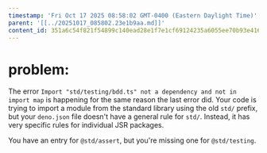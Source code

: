 ```yaml
---
timestamp: 'Fri Oct 17 2025 08:58:02 GMT-0400 (Eastern Daylight Time)'
parent: '[[../20251017_085802.23e1b9aa.md]]'
content_id: 351a6c54f821f54899c140ead28e1f7e1cf69124235a6055ee70b93e4167e27a
---
```


# problem:

The error `Import "std/testing/bdd.ts" not a dependency and not in import map` is happening for the same reason the last error did. Your code is trying to import a module from the standard library using the old `std/` prefix, but your `deno.json` file doesn't have a general rule for `std/`. Instead, it has very specific rules for individual JSR packages.

You have an entry for `@std/assert`, but you're missing one for `@std/testing`.
